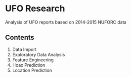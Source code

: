 # UFO Research
Analysis of UFO reports based on 2014-2015 NUFORC data 

## Contents
1. Data Import
2. Exploratory Data Analysis
3. Feature Engineering
4. Hoax Prediction
5. Location Prediction
